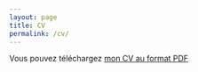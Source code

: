 ```yaml
---
layout: page
title: CV
permalink: /cv/
---
```


Vous pouvez téléchargez [mon CV au format PDF](http://mussblatter.github.io/CV_2017.pdf)


